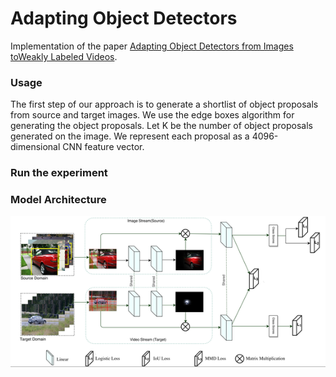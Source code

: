 # Adapting Object Detectors 

Implementation of the paper [Adapting Object Detectors from Images toWeakly Labeled Videos](http://www.cs.umanitoba.ca/~ywang/papers/bmvc17_adapt.pdf). 

### Usage
The first step of our approach is to generate a shortlist of object proposals from source and target images. We use the edge boxes algorithm for generating the object proposals. 
Let K be the number of object proposals generated on the image. We represent each proposal as a 4096-dimensional CNN feature vector. 

### Run the experiment

### Model Architecture

![model architecture](./net.png)



